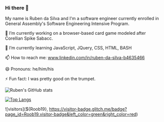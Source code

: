 ### Hi there 👋

My name is Ruben da Silva and I'm a software engineer currently enrolled in General Assembly's Software Engineering Intensive Program.

🔭 I’m currently working on a browser-based card game modeled after Corellian Spike Sabacc. 

🌱 I’m currently learning JavaScript, JQuery, CSS, HTML, BASH

📫 How to reach me: www.linkedin.com/in/ruben-da-silva-b4635466

😄 Pronouns: he/him/his

⚡ Fun fact: I was pretty good on the trumpet.

<!-- [![Ruben's GitHub stats](https://github-readme-stats.vercel.app/api?username=Roob19)](https://github.com/Roob19/github-readme-stats)

![Ruben's GitHub stats](https://github-readme-stats.vercel.app/api?username=Roob19&hide=contribs,prs)

![Ruben's GitHub stats](https://github-readme-stats.vercel.app/api?username=Roob19&count_private=true) -->

![Ruben's GitHub stats](https://github-readme-stats.vercel.app/api?username=Roob19&show_icons=true&theme=highcontrast)

[![Top Langs](https://github-readme-stats.vercel.app/api/top-langs/?username=Roob19&layout=compact)](https://github.com/anuraghazra/github-readme-stats)

![visitors](${Roob19}, https://visitor-badge.glitch.me/badge?page_id=Roob19.visitor-badge&left_color=green&right_color=red)


<!--
**Roob19/Roob19** is a ✨ _special_ ✨ repository because its `README.md` (this file) appears on your GitHub profile.

Here are some ideas to get you started:

- 🔭 I’m currently working on ...
- 🌱 I’m currently learning ...
- 👯 I’m looking to collaborate on ...
- 🤔 I’m looking for help with ...
- 💬 Ask me about ...
- 📫 How to reach me: ...
- 😄 Pronouns: ...
- ⚡ Fun fact: ...
-->
